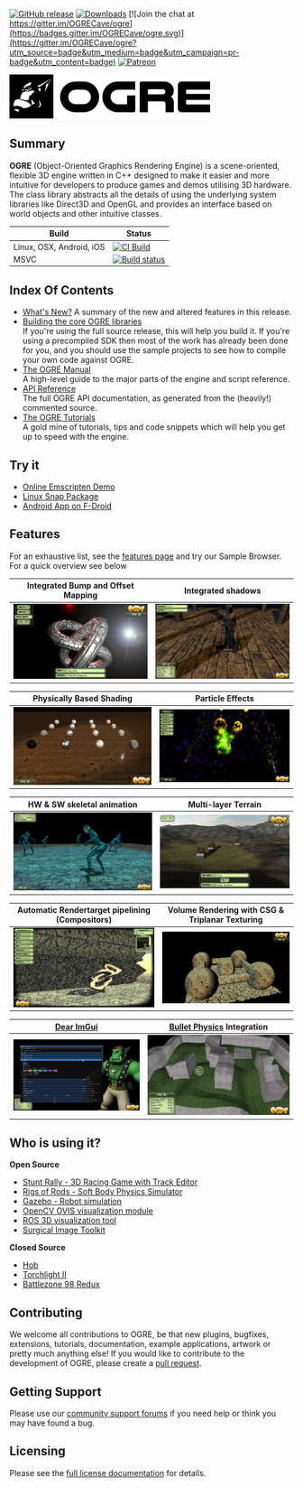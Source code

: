 [![GitHub release](https://img.shields.io/github/release/ogrecave/ogre.svg)](https://github.com/OGRECave/ogre/releases/latest)
[![Downloads](https://static.pepy.tech/badge/ogre-python)](https://pepy.tech/project/ogre-python)
[![Join the chat at https://gitter.im/OGRECave/ogre](https://badges.gitter.im/OGRECave/ogre.svg)](https://gitter.im/OGRECave/ogre?utm_source=badge&utm_medium=badge&utm_campaign=pr-badge&utm_content=badge)
[![Patreon](https://img.shields.io/badge/patreon-donate-blue.svg)](https://www.patreon.com/ogre1)

![](Other/ogre_header.png)

## Summary
**OGRE** (Object-Oriented Graphics Rendering Engine) is a
scene-oriented, flexible 3D engine written in C++ designed to make it
easier and more intuitive for developers to produce games and demos
utilising 3D hardware. The class library abstracts all the details of
using the underlying system libraries like Direct3D and OpenGL and
provides an interface based on world objects and other intuitive
classes.

| Build | Status |
|-------|-----------------|
| Linux, OSX, Android, iOS | [![CI Build](https://github.com/OGRECave/ogre/workflows/CI%20Build/badge.svg?branch=master)](https://github.com/OGRECave/ogre/actions?query=branch%3Amaster) |
| MSVC | [![Build status](https://ci.appveyor.com/api/projects/status/kcki7y0n1ahrggdw/branch/master?svg=true)](https://ci.appveyor.com/project/paroj/ogre-bsrh7/branch/master) |

## Index Of Contents
* [What's New?](Docs/14-Notes.md)
A summary of the new and altered features in this release.
* [Building the core OGRE libraries](https://ogrecave.github.io/ogre/api/latest/building-ogre.html)  
If you're using the full source release, this will help you build it. If you're using a precompiled SDK then most of the work has already been done for you, and you should use the sample projects to see how to compile your own code against OGRE.
* [The OGRE Manual](https://ogrecave.github.io/ogre/api/latest/manual.html)  
A high-level guide to the major parts of the engine and script reference.
* [API Reference](https://ogrecave.github.io/ogre/api/latest/)  
The full OGRE API documentation, as generated from the (heavily!) commented source.
* [The OGRE Tutorials](https://ogrecave.github.io/ogre/api/latest/tutorials.html)  
A gold mine of tutorials, tips and code snippets which will help you get up to speed with the engine.

## Try it
* [Online Emscripten Demo](https://ogrecave.github.io/ogre/emscripten/)
* [Linux Snap Package](https://snapcraft.io/ogre)
* [Android App on F-Droid](https://f-droid.org/packages/org.ogre.browser/)

## Features

For an exhaustive list, see the [features page](http://www.ogre3d.org/about/features) and try our Sample Browser. For a quick overview see below

| Integrated Bump and Offset Mapping | Integrated shadows |
|----|----|
| ![](Other/screenshots/bumpmap.webp) | ![](Other/screenshots/shadows.jpg) |

| Physically Based Shading | Particle Effects |
|----|----|
| ![](Other/screenshots/pbr.webp) | ![](Other/screenshots/particle.jpg) |

| HW & SW skeletal animation | Multi-layer Terrain |
|----|----|
| ![](Other/screenshots/skeletal.jpg) | ![](Other/screenshots/terrain.jpg) |

| Automatic Rendertarget pipelining (Compositors) | Volume Rendering with CSG & Triplanar Texturing |
|----|----|
| ![](Other/screenshots/compositor.jpg) | ![](Other/screenshots/volume.jpg) |

| [Dear ImGui](https://github.com/ocornut/imgui) | [Bullet Physics](https://pybullet.org/) Integration |
|----|----|
| ![](Other/screenshots/imgui.jpg) | ![](Other/screenshots/bullet.webp) |

## Who is using it?

**Open Source**
- [Stunt Rally - 3D Racing Game with Track Editor](https://stuntrally.tuxfamily.org/)
- [Rigs of Rods - Soft Body Physics Simulator](https://rigsofrods.org/)
- [Gazebo - Robot simulation](http://gazebosim.org/)
- [OpenCV OVIS visualization module](https://docs.opencv.org/master/d2/d17/group__ovis.html)
- [ROS 3D visualization tool](http://wiki.ros.org/rviz)
- [Surgical Image Toolkit](https://github.com/IRCAD/sight#applications)

**Closed Source**
- [Hob](http://store.steampowered.com/app/404680/Hob/)
- [Torchlight II](http://store.steampowered.com/app/200710/Torchlight_II/)
- [Battlezone 98 Redux](http://store.steampowered.com/app/301650/Battlezone_98_Redux/)

## Contributing
We welcome all contributions to OGRE, be that new
plugins, bugfixes, extensions, tutorials, documentation, example
applications, artwork or pretty much anything else! If you would like
to contribute to the development of OGRE, please create a [pull request](https://github.com/OGRECave/ogre/pulls).

## Getting Support
Please use our [community support forums](http://forums.ogre3d.org/) if you need help or
think you may have found a bug.

## Licensing
Please see the [full license documentation](Docs/License.md) for details.
